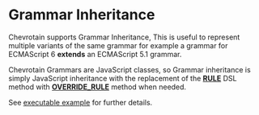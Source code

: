 # Grammar Inheritance

Chevrotain supports Grammar Inheritance, This is useful to represent multiple variants of the same grammar
for example a grammar for ECMAScript 6 **extends** an ECMAScript 5.1 grammar.

Chevrotain Grammars are JavaScript classes, so Grammar inheritance is simply JavaScript inheritance
with the replacement of the [**RULE**](https://chevrotain.io/documentation/9_0_1/classes/cstparser.html#rule)
DSL method with [**OVERRIDE_RULE**](https://chevrotain.io/documentation/9_0_1/classes/cstparser.html#override_rule) method when needed.

See [executable example](https://github.com/chevrotain/chevrotain/tree/master/examples/parser/inheritance)
for further details.
